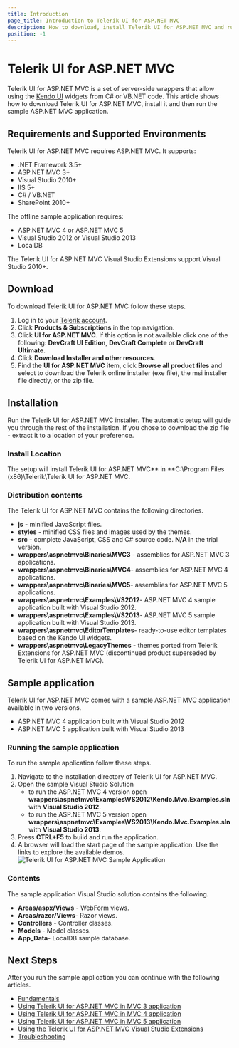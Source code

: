 ```yaml
---
title: Introduction
page_title: Introduction to Telerik UI for ASP.NET MVC
description: How to download, install Telerik UI for ASP.NET MVC and run the sample application.
position: -1
---
```


# Telerik UI for ASP.NET MVC
Telerik UI for ASP.NET MVC is a set of server-side wrappers that allow using the [Kendo UI](http://docs.telerik.com/kendo-ui/introduction) widgets from C# or VB.NET code.
This article shows how to download Telerik UI for ASP.NET MVC, install it and then run the sample ASP.NET MVC application.

## Requirements and Supported Environments
Telerik UI for ASP.NET MVC requires ASP.NET MVC. It supports:

* .NET Framework 3.5+
* ASP.NET MVC 3+
* Visual Studio 2010+
* IIS 5+
* C# / VB.NET
* SharePoint 2010+

The offline sample application requires:

* ASP.NET MVC 4 or ASP.NET MVC 5
* Visual Studio 2012 or Visual Studio 2013
* LocalDB

The Telerik UI for ASP.NET MVC Visual Studio Extensions support Visual Studio 2010+.

## Download

To download Telerik UI for ASP.NET MVC follow these steps.

1. Log in to your [Telerik account](http://www.telerik.com/account.aspx).
2. Click **Products & Subscriptions**  in the top navigation.
3. Click **UI for ASP.NET MVC**. If this option is not available click one of the following: **DevCraft UI Edition**, **DevCraft Complete**  or **DevCraft Ultimate**.
4. Click **Download Installer and other resources**.
5. Find the **UI for ASP.NET MVC**  item, click **Browse all product files** and select to download the Telerik online installer (exe file), the msi installer file directly, or the zip file.

## Installation

Run the Telerik UI for ASP.NET MVC installer. The automatic setup will guide you through the rest of the installation. If you chose to download the zip file - extract it to a location of your preference.

### Install Location

The setup will install Telerik UI for ASP.NET MVC** in **C:\Program Files (x86)\Telerik\Telerik UI for ASP.NET MVC<version>.

### Distribution contents

The Telerik UI for ASP.NET MVC contains the following directories.

* **js** - minified JavaScript files.
* **styles** - minified CSS files and images used by the themes.
* **src** - complete JavaScript, CSS and C# source code. **N/A** in the trial version.
* **wrappers\aspnetmvc\Binaries\MVC3** - assemblies for ASP.NET MVC 3 applications.
* **wrappers\aspnetmvc\Binaries\MVC4**- assemblies for ASP.NET MVC 4 applications.
* **wrappers\aspnetmvc\Binaries\MVC5**- assemblies for ASP.NET MVC 5 applications.
* **wrappers\aspnetmvc\Examples\VS2012**- ASP.NET MVC 4 sample application built with Visual Studio 2012.
* **wrappers\aspnetmvc\Examples\VS2013**- ASP.NET MVC 5 sample application built with Visual Studio 2013.
* **wrappers\aspnetmvc\EditorTemplates**- ready-to-use editor templates based on the Kendo UI widgets.
* **wrappers\aspnetmvc\LegacyThemes** - themes ported from Telerik Extensions for ASP.NET MVC (discontinued product superseded by Telerik UI for ASP.NET MVC).

## Sample application

Telerik UI for ASP.NET MVC comes with a sample ASP.NET MVC application available in two versions.

* ASP.NET MVC 4 application built with Visual Studio 2012
* ASP.NET MVC 5 application built with Visual Studio 2013

### Running the sample application

To run the sample application follow these steps.

1. Navigate to the installation directory of Telerik UI for ASP.NET MVC.
2. Open the sample Visual Studio Solution
    - to run the ASP.NET MVC 4 version open **wrappers\aspnetmvc\Examples\VS2012\Kendo.Mvc.Examples.sln** with **Visual Studio 2012**.
    - to run the ASP.NET MVC 5 version open **wrappers\aspnetmvc\Examples\VS2013\Kendo.Mvc.Examples.sln** with **Visual Studio 2013**.
3. Press **CTRL+F5** to build and run the application.
4. A browser will load the start page of the sample application. Use the links to explore the available demos.
![Telerik UI for ASP.NET MVC Sample Application](/aspnet-mvc/images/demos.png)

### Contents

The sample application Visual Studio solution contains the following.

* **Areas/aspx/Views** - WebForm views.
* **Areas/razor/Views**- Razor views.
* **Controllers** - Controller classes.
* **Models** - Model classes.
* **App_Data**- LocalDB sample database.

## Next Steps

After you run the sample application you can continue with the following articles.

* [Fundamentals](/aspnet-mvc/fundamentals)
* [Using Telerik UI for ASP.NET MVC in MVC 3 application](/aspnet-mvc/asp-net-mvc-3)
* [Using Telerik UI for ASP.NET MVC in MVC 4 application](/aspnet-mvc/asp-net-mvc-4)
* [Using Telerik UI for ASP.NET MVC in MVC 5 application](/aspnet-mvc/asp-net-mvc-5)
* [Using the Telerik UI for ASP.NET MVC Visual Studio Extensions](/aspnet-mvc/vs-integration/introduction)
* [Troubleshooting](/aspnet-mvc/troubleshooting)
